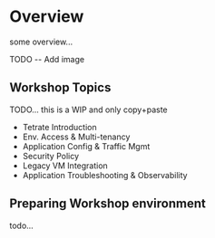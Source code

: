 # Overview
some overview...

TODO -- Add image

## Workshop Topics
TODO... this is a WIP and only copy+paste
- Tetrate Introduction
- Env. Access & Multi-tenancy
- Application Config & Traffic Mgmt
- Security Policy
- Legacy VM Integration
- Application Troubleshooting & Observability

## Preparing Workshop environment
todo...
